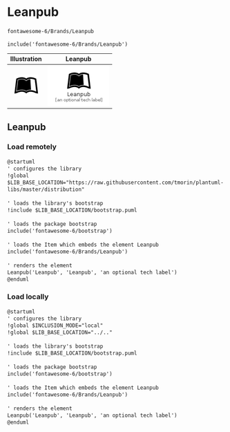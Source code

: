 # Leanpub


```text
fontawesome-6/Brands/Leanpub
```

```text
include('fontawesome-6/Brands/Leanpub')
```



| Illustration | Leanpub |
| :---: | :---: |
| ![illustration for Illustration](../../fontawesome-6/Brands/Leanpub.png) | ![illustration for Leanpub](../../fontawesome-6/Brands/Leanpub.Local.png) |




## Leanpub

### Load remotely
```plantuml
@startuml
' configures the library
!global $LIB_BASE_LOCATION="https://raw.githubusercontent.com/tmorin/plantuml-libs/master/distribution"

' loads the library's bootstrap
!include $LIB_BASE_LOCATION/bootstrap.puml

' loads the package bootstrap
include('fontawesome-6/bootstrap')

' loads the Item which embeds the element Leanpub
include('fontawesome-6/Brands/Leanpub')

' renders the element
Leanpub('Leanpub', 'Leanpub', 'an optional tech label')
@enduml
```

### Load locally
```plantuml
@startuml
' configures the library
!global $INCLUSION_MODE="local"
!global $LIB_BASE_LOCATION="../.."

' loads the library's bootstrap
!include $LIB_BASE_LOCATION/bootstrap.puml

' loads the package bootstrap
include('fontawesome-6/bootstrap')

' loads the Item which embeds the element Leanpub
include('fontawesome-6/Brands/Leanpub')

' renders the element
Leanpub('Leanpub', 'Leanpub', 'an optional tech label')
@enduml
```

